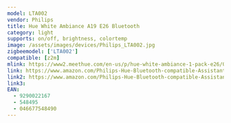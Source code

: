 ```yaml
---
model: LTA002
vendor: Philips
title: Hue White Ambiance A19 E26 Bluetooth 
category: light
supports: on/off, brightness, colortemp
image: /assets/images/devices/Philips_LTA002.jpg
zigbeemodel: ['LTA002']
compatible: [z2m]
mlink: https://www2.meethue.com/en-us/p/hue-white-ambiance-1-pack-e26/046677548490
link: https://www.amazon.com/Philips-Hue-Bluetooth-compatible-Assistant/dp/B07QV9XLSD/
link2: https://www.amazon.com/Philips-Hue-Bluetooth-compatible-Assistant/dp/B07QZHMT9J/
link3: 
EAN:
  - 9290022167
  - 548495
  - 046677548490
---
```

